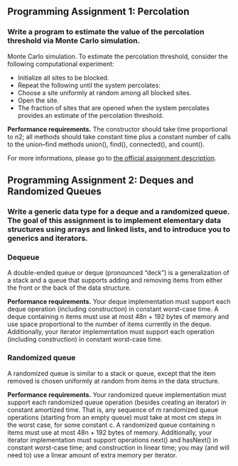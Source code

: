 ## Programming Assignment 1: Percolation

### Write a program to estimate the value of the percolation threshold via Monte Carlo simulation.

Monte Carlo simulation. To estimate the percolation threshold, consider the following computational experiment:

* Initialize all sites to be blocked.
* Repeat the following until the system percolates:
* Choose a site uniformly at random among all blocked sites.
* Open the site.
* The fraction of sites that are opened when the system percolates provides an estimate of the percolation threshold.

__Performance requirements.__
The constructor should take time proportional to n2; all methods should take constant time plus a constant number of calls to the union–find methods union(), find(), connected(), and count().

For more informations, please go to [the official assignment
description][1].

## Programming Assignment 2: Deques and Randomized Queues

### Write a generic data type for a deque and a randomized queue. The goal of this assignment is to implement elementary data structures using arrays and linked lists, and to introduce you to generics and iterators.

### Dequeue
A double-ended queue or deque (pronounced “deck”) is a generalization of a stack and a queue that supports adding and removing items from either the front or the back of the data structure. 

__Performance requirements.__  Your deque implementation must support each deque operation (including construction) in constant worst-case time. A deque containing n items must use at most 48n + 192 bytes of memory and use space proportional to the number of items currently in the deque. Additionally, your iterator implementation must support each operation (including construction) in constant worst-case time.


### Randomized queue
A randomized queue is similar to a stack or queue, except that the item removed is chosen uniformly at random from items in the data structure.

__Performance requirements.__  Your randomized queue implementation must support each randomized queue operation (besides creating an iterator) in constant amortized time. That is, any sequence of m randomized queue operations (starting from an empty queue) must take at most cm steps in the worst case, for some constant c. A randomized queue containing n items must use at most 48n + 192 bytes of memory. Additionally, your iterator implementation must support operations next() and hasNext() in constant worst-case time; and construction in linear time; you may (and will need to) use a linear amount of extra memory per iterator.

[1]: http://coursera.cs.princeton.edu/algs4/assignments/percolation.html
